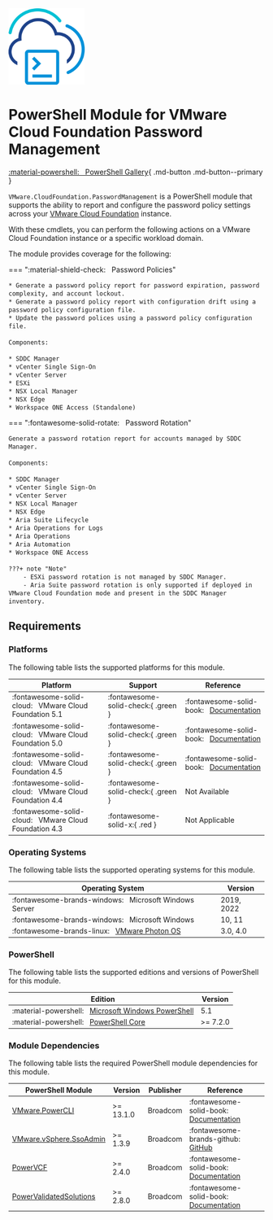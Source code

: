 <!-- markdownlint-disable first-line-h1 no-inline-html -->

<img src="assets/images/icon-color.svg" alt="PowerShell Module for VMware Cloud Foundation Password Management" width="150">

# PowerShell Module for VMware Cloud Foundation Password Management

[:material-powershell: &nbsp; PowerShell Gallery][psgallery-module-password-management]{ .md-button .md-button--primary }

`VMware.CloudFoundation.PasswordManagement` is a PowerShell module that supports the ability to report and configure the password policy settings across your [VMware Cloud Foundatiоn][docs-vmware-cloud-foundation] instance.

With these cmdlets, you can perform the following actions on a VMware Cloud Foundation instance or a specific workload domain.

The module provides coverage for the following:

=== ":material-shield-check: &nbsp; Password Policies"

    * Generate a password policy report for password expiration, password complexity, and account lockout.
    * Generate a password policy report with configuration drift using a password policy configuration file.
    * Update the password polices using a password policy configuration file.

    Components:

    * SDDC Manager
    * vCenter Single Sign-On
    * vCenter Server
    * ESXi
    * NSX Local Manager
    * NSX Edge
    * Workspace ONE Access (Standalone)

=== ":fontawesome-solid-rotate: &nbsp; Password Rotation"

    Generate a password rotation report for accounts managed by SDDC Manager.

    Components:

    * SDDC Manager
    * vCenter Single Sign-On
    * vCenter Server
    * NSX Local Manager
    * NSX Edge
    * Aria Suite Lifecycle
    * Aria Operations for Logs
    * Aria Operations
    * Aria Automation
    * Workspace ONE Access

    ???+ note "Note"
        - ESXi password rotation is not managed by SDDC Manager.
        - Aria Suite password rotation is only supported if deployed in VMware Cloud Foundation mode and present in the SDDC Manager inventory.

## Requirements

### Platforms

The following table lists the supported platforms for this module.

Platform                                                     | Support                             | Reference
-------------------------------------------------------------|-------------------------------------|--------------------------------------------------------------------------------------
:fontawesome-solid-cloud: &nbsp; VMware Cloud Foundation 5.1 | :fontawesome-solid-check:{ .green } | :fontawesome-solid-book: &nbsp; [Documentation][docs-vmware-cloud-foundation-ppm-5-1]
:fontawesome-solid-cloud: &nbsp; VMware Cloud Foundation 5.0 | :fontawesome-solid-check:{ .green } | :fontawesome-solid-book: &nbsp; [Documentation][docs-vmware-cloud-foundation-ppm-5-0]
:fontawesome-solid-cloud: &nbsp; VMware Cloud Foundation 4.5 | :fontawesome-solid-check:{ .green } | :fontawesome-solid-book: &nbsp; [Documentation][docs-vmware-cloud-foundation-ppm-4-5]
:fontawesome-solid-cloud: &nbsp; VMware Cloud Foundation 4.4 | :fontawesome-solid-check:{ .green } | Not Available
:fontawesome-solid-cloud: &nbsp; VMware Cloud Foundation 4.3 | :fontawesome-solid-x:{ .red }       | Not Applicable

### Operating Systems

The following table lists the supported operating systems for this module.

Operating System                                                       | Version
-----------------------------------------------------------------------|-----------
:fontawesome-brands-windows: &nbsp; Microsoft Windows Server           | 2019, 2022
:fontawesome-brands-windows: &nbsp; Microsoft Windows                  | 10, 11
:fontawesome-brands-linux: &nbsp; [VMware Photon OS][github-os-photon] | 3.0, 4.0

### PowerShell

The following table lists the supported editions and versions of PowerShell for this module.

Edition                                                                           | Version
----------------------------------------------------------------------------------|----------
:material-powershell: &nbsp; [Microsoft Windows PowerShell][microsoft-powershell] | 5.1
:material-powershell: &nbsp; [PowerShell Core][microsoft-powershell]              | >= 7.2.0

### Module Dependencies

The following table lists the required PowerShell module dependencies for this module.

PowerShell Module                                    | Version   | Publisher    | Reference
-----------------------------------------------------|-----------|--------------|---------------------------------------------------------------------------
[VMware.PowerCLI][psgallery-module-powercli]         | >= 13.1.0 | Broadcom     | :fontawesome-solid-book: &nbsp; [Documentation][developer-module-powercli]
[VMware.vSphere.SsoAdmin][psgallery-module-ssoadmin] | >= 1.3.9  | Broadcom     | :fontawesome-brands-github: &nbsp; [GitHub][github-module-ssoadmin]
[PowerVCF][psgallery-module-powervcf]                | >= 2.4.0  | Broadcom     | :fontawesome-solid-book: &nbsp; [Documentation][docs-module-powervcf]
[PowerValidatedSolutions][psgallery-module-pvs]      | >= 2.8.0  | Broadcom     | :fontawesome-solid-book: &nbsp; [Documentation][docs-module-pvs]

[docs-vmware-cloud-foundation]: https://docs.vmware.com/en/VMware-Cloud-Foundation/index.html
[docs-vmware-cloud-foundation-ppm-5-1]: https://docs.vmware.com/en/VMware-Cloud-Foundation/5.1/vcf-operations/GUID-18A95158-30F5-460F-AF80-33F25B6533D0.html
[docs-vmware-cloud-foundation-ppm-5-0]: https://docs.vmware.com/en/VMware-Cloud-Foundation/5.0/vcf-operations/GUID-18A95158-30F5-460F-AF80-33F25B6533D0.html
[docs-vmware-cloud-foundation-ppm-4-5]: https://docs.vmware.com/en/VMware-Cloud-Foundation/4.5/vcf-operations/GUID-18A95158-30F5-460F-AF80-33F25B6533D0.html
[microsoft-powershell]: https://docs.microsoft.com/en-us/powershell
[psgallery-module-powercli]: https://www.powershellgallery.com/packages/VMware.PowerCLI
[psgallery-module-powervcf]: https://www.powershellgallery.com/packages/PowerVCF
[psgallery-module-password-management]: https://www.powershellgallery.com/packages/VMware.CloudFoundation.PasswordManagement
[psgallery-module-pvs]: https://www.powershellgallery.com/packages/PowerValidatedSolutions
[psgallery-module-ssoadmin]: https://www.powershellgallery.com/packages/VMware.vSphere.SsoAdmin
[developer-module-powercli]: https://developer.vmware.com/tool/vmware-powercli
[docs-module-powervcf]: https://vmware.github.io/powershell-module-for-vmware-cloud-foundation
[docs-module-pvs]: https://vmware.github.io/power-validated-solutions-for-cloud-foundation
[github-module-ssoadmin]: https://github.com/vmware/PowerCLI-Example-Scripts/tree/master/Modules/VMware.vSphere.SsoAdmin
[github-os-photon]: https://vmware.github.io/photon/
